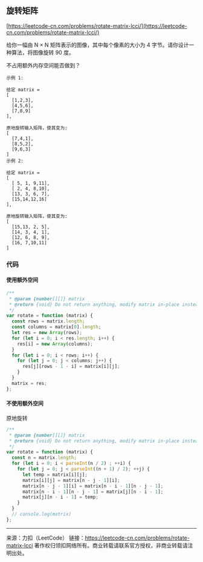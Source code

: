 ## 旋转矩阵



[https://leetcode-cn.com/problems/rotate-matrix-lcci/](https://leetcode-cn.com/problems/rotate-matrix-lcci/)





给你一幅由 N × N 矩阵表示的图像，其中每个像素的大小为 4 字节。请你设计一种算法，将图像旋转 90 度。

不占用额外内存空间能否做到？

 

```
示例 1:

给定 matrix = 
[
  [1,2,3],
  [4,5,6],
  [7,8,9]
],

原地旋转输入矩阵，使其变为:
[
  [7,4,1],
  [8,5,2],
  [9,6,3]
]
示例 2:

给定 matrix =
[
  [ 5, 1, 9,11],
  [ 2, 4, 8,10],
  [13, 3, 6, 7],
  [15,14,12,16]
], 

原地旋转输入矩阵，使其变为:
[
  [15,13, 2, 5],
  [14, 3, 4, 1],
  [12, 6, 8, 9],
  [16, 7,10,11]
]
```







### 代码



#### 使用额外空间



```js
/**
 * @param {number[][]} matrix
 * @return {void} Do not return anything, modify matrix in-place instead.
 */
var rotate = function (matrix) {
  const rows = matrix.length;
  const columns = matrix[0].length;
  let res = new Array(rows);
  for (let i = 0; i < res.length; i++) {
    res[i] = new Array(columns);
  }
  for (let i = 0; i < rows; i++) {
    for (let j = 0; j < columns; j++) {
      res[j][rows - 1 - i] = matrix[i][j];
    }
  }
  matrix = res;
};

```









#### 不使用额外空间



原地旋转





```js
/**
 * @param {number[][]} matrix
 * @return {void} Do not return anything, modify matrix in-place instead.
 */
var rotate = function (matrix) {
  const n = matrix.length;
  for (let i = 0; i < parseInt(n / 2) ; ++i) {
    for (let j = 0; j < parseInt((n + 1) / 2); ++j) {
      let temp = matrix[i][j];
      matrix[i][j] = matrix[n - j - 1][i];
      matrix[n - j - 1][i] = matrix[n - i - 1][n - j - 1];
      matrix[n - i - 1][n - j - 1] = matrix[j][n - i - 1];
      matrix[j][n - i - 1] = temp;
    }
  }
  // console.log(matrix)
};

```











---



来源：力扣（LeetCode）
链接：https://leetcode-cn.com/problems/rotate-matrix-lcci
著作权归领扣网络所有。商业转载请联系官方授权，非商业转载请注明出处。